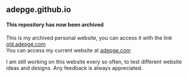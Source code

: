 ## adepge.github.io

#### This repository has now been archived

This is my archived personal website, you can access it with the link [old.adepge.com](https://old.adepge.com/)  
You can access my current website at [adepge.com](https://adepge.com)

I am still working on this website every so often, to test different website ideas and designs. Any feedback is always appreciated.
